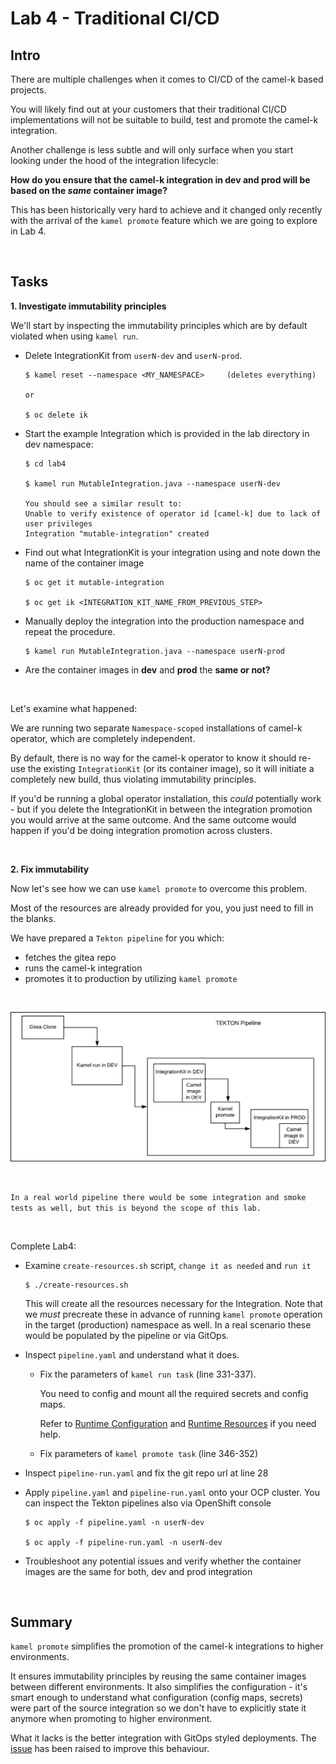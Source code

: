 # Lab 4 - Traditional CI/CD

## Intro
There are multiple challenges when it comes to CI/CD of the camel-k based projects. 

You will likely find out at your customers that their traditional CI/CD implementations will not be suitable to build, test and promote the camel-k integration. 

Another challenge is less subtle and will only surface when you start looking under the hood of the integration lifecycle:

__How do you ensure that the camel-k integration in dev and prod will be based on the _same_ container image?__ 

This has been historically very hard to achieve and it changed only recently with the arrival of the `kamel promote` feature which we are going to explore in Lab 4.

<br/>

## Tasks

__1. Investigate immutability principles__

We'll start by inspecting the immutability principles which are by default violated when using `kamel run`. 

 - Delete IntegrationKit from `userN-dev` and `userN-prod`. 
    ```
    $ kamel reset --namespace <MY_NAMESPACE>     (deletes everything)
    
    or 

    $ oc delete ik 
    ```

 - Start the example Integration which is provided in the lab directory in dev namespace:
   ```
   $ cd lab4

   $ kamel run MutableIntegration.java --namespace userN-dev

   You should see a similar result to:
   Unable to verify existence of operator id [camel-k] due to lack of user privileges
   Integration "mutable-integration" created
   ```

 - Find out what IntegrationKit is your integration using and note down the name of the container image
    ```
    $ oc get it mutable-integration

    $ oc get ik <INTEGRATION_KIT_NAME_FROM_PREVIOUS_STEP>
    ```

 - Manually deploy the integration into the production namespace and repeat the procedure.
    ```
    $ kamel run MutableIntegration.java --namespace userN-prod
    ```

 - Are the container images in __dev__ and __prod__ the __same or not?__

<br/>

Let's examine what happened:

We are running two separate `Namespace-scoped` installations of camel-k operator, which are completely independent. 

By default, there is no way for the camel-k operator to know it should re-use the existing `IntegrationKit` (or its container image), so it will initiate a completely new build, thus violating immutability principles. 

If you'd be running a global operator installation, this _could_ potentially work - but if you delete the IntegrationKit in between the integration promotion you would arrive at the same outcome. And the same outcome would happen if you'd be doing integration promotion across clusters.

<br/>

__2. Fix immutability__


Now let's see how we can use `kamel promote` to overcome this problem. 

Most of the resources are already provided for you, you just need to fill in the blanks. 

We have prepared a `Tekton pipeline` for you which:
- fetches the gitea repo
- runs the camel-k integration
- promotes it to production by utilizing `kamel promote`

<br/>

![Tekton Pipeline](tekton.png "Tekton Pipeline")

<br/>

`In a real world pipeline there would be some integration and smoke tests as well, but this is beyond the scope of this lab.`

<br/>


Complete Lab4:
  - Examine `create-resources.sh` script, `change it as needed` and `run it`
      ```
      $ ./create-resources.sh
      ```
      
      This will create all the resources necessary for the Integration. Note that we _must_ precreate these in advance of running `kamel promote` operation in the target (production) namespace as well. In a real scenario these would be populated by the pipeline or via GitOps. 
  - Inspect `pipeline.yaml` and understand what it does.
      - Fix the parameters of `kamel run task` (line 331-337). 
         
         You need to config and mount all the required secrets and config maps. 
         
         Refer to [Runtime Configuration](https://camel.apache.org/camel-k/1.10.x/configuration/runtime-config.html) and [Runtime Resources](https://camel.apache.org/camel-k/1.10.x/configuration/runtime-resources.html) if you need help.
      - Fix parameters of `kamel promote task` (line 346-352)
  - Inspect `pipeline-run.yaml` and fix the git repo url at line 28
  - Apply `pipeline.yaml` and `pipeline-run.yaml` onto your OCP cluster. You can inspect the Tekton pipelines also via OpenShift console
      ```
      $ oc apply -f pipeline.yaml -n userN-dev

      $ oc apply -f pipeline-run.yaml -n userN-dev
      ```
  - Troubleshoot any potential issues and verify whether the container images are the same for both, dev and prod integration

<br/>

## Summary

`kamel promote` simplifies the promotion of the camel-k integrations to higher environments. 

It ensures immutability principles by reusing the same container images between different environments. It also simplifies the configuration - it's smart enough to understand what configuration (config maps, secrets) were part of the source integration so we don't have to explicitly state it anymore when promoting to higher environment. 

What it lacks is the better integration with GitOps styled deployments. The [issue](https://github.com/apache/camel-k/issues/3888) has been raised to improve this behaviour.